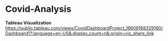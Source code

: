 # Covid-Analysis

**Tableau Visualization**
https://public.tableau.com/views/CovidDashboardProject_16609168329160/Dashboard1?:language=en-US&:display_count=n&:origin=viz_share_link
